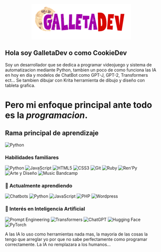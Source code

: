 <p align="center">
  <img src="logo.png" alt="GalletaDev" width="65%" />
</p>


## Hola soy **GalletaDev** o como **CookieDev**
Soy un desarrollador que se dedica a programar videojuego y sistema de automatizacion mediante Python, 
tambien un poco de como funciona las IA en hoy en dia y modelos de ChatBot como GPT-J, GPT-2, Transformers ect...
Se tambien dibujar con Krita herramienta de dibujo y diseño con tableta grafica.

# Pero mi enfoque principal ante todo es la *programacion*.

## Rama principal de aprendizaje

![Python](https://img.shields.io/badge/Python-3776AB?style=for-the-badge&logo=python&logoColor=white)

### Habilidades familiares

![Python](https://img.shields.io/badge/Python-3776AB?style=for-the-badge&logo=python&logoColor=white)
![JavaScript](https://img.shields.io/badge/JavaScript-F7DF1E?style=for-the-badge&logo=javascript&logoColor=black)
![HTML5](https://img.shields.io/badge/HTML5-E34F26?style=for-the-badge&logo=html5&logoColor=white)
![CSS3](https://img.shields.io/badge/CSS3-1572B6?style=for-the-badge&logo=css3&logoColor=white)
![Git](https://img.shields.io/badge/Git-F05032?style=for-the-badge&logo=git&logoColor=white)
![Ruby](https://img.shields.io/badge/Ruby-CC342D?style=for-the-badge&logo=ruby&logoColor=white)
![Ren'Py](https://img.shields.io/badge/Ren'Py-FF69B4?style=for-the-badge&logo=renpy&logoColor=white)
![Arte y Diseño](https://img.shields.io/badge/Arte%20y%20Diseño-FF6F61?style=for-the-badge&logo=adobecreativecloud&logoColor=white)
![Music Bandcamp](https://img.shields.io/badge/Escucha%20en%20Bandcamp-🎧%20Ahora%20Mismo-1e86ff?style=for-the-badge&logo=bandcamp&logoColor=white)

### 🚀 Actualmente aprendiendo

![Chatbots](https://img.shields.io/badge/Chatbots-3C3C3C?style=for-the-badge&logo=dialogflow&logoColor=white)
![Python](https://img.shields.io/badge/Python-FFD43B?style=for-the-badge&logo=python&logoColor=black)
![JavaScript](https://img.shields.io/badge/JavaScript-F0DB4F?style=for-the-badge&logo=javascript&logoColor=black)
![PHP](https://img.shields.io/badge/PHP-777BB4?style=for-the-badge&logo=php&logoColor=white)
![Wordpress](https://img.shields.io/badge/Wordpress-3776AB?style=for-the-badge&logo=wordpress&logoColor=white)

### 🤖 Interés en Inteligencia Artificial

![Prompt Engineering](https://img.shields.io/badge/Prompt%20Engineering-8A2BE2?style=for-the-badge&logo=openai&logoColor=white)
![Transformers](https://img.shields.io/badge/Transformers-FFBF00?style=for-the-badge&logo=huggingface&logoColor=black)
![ChatGPT](https://img.shields.io/badge/ChatGPT-00A67E?style=for-the-badge&logo=openai&logoColor=white)
![Hugging Face](https://img.shields.io/badge/HuggingFace-FCC624?style=for-the-badge&logo=huggingface&logoColor=black)
![PyTorch](https://img.shields.io/badge/PyTorch-EE4C2C?style=for-the-badge&logo=pytorch&logoColor=white)

A las IA lo uso como herramientas nada mas, 
la mayoria de las cosas la tengo que arreglar yo por que no sabe perfectamente como programar correctamente.
La IA no remplazara a los humanos...
